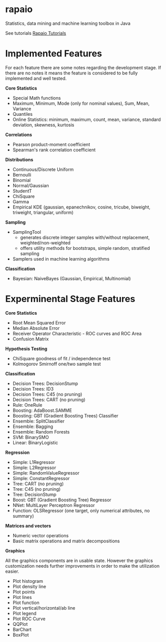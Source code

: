 rapaio
===========
Statistics, data mining and machine learning toolbox in Java

See tutorials [Rapaio Tutorials](http://padreati.github.io/rapaio/)

Implemented Features
====================
For each feature there are some
notes regarding the development stage. If there are no notes it means the feature
is considered to be fully implemented and well tested.

**Core Statistics**

* Special Math functions
* Maximum, Minimum, Mode (only for nominal values), Sum, Mean, Variance
* Quantiles
* Online Statistics: minimum, maximum, count, mean, variance, standard deviation, skewness, kurtosis

**Correlations**

* Pearson product-moment coefficient
* Spearman's rank correlation coefficient

**Distributions**

* Continuous/Discrete Uniform
* Bernoulli
* Binomial
* Normal/Gaussian
* StudentT
* ChiSquare
* Gamma
* Empirical KDE (gaussian, epanechnikov, cosine, tricube, biweight, triweight, triangular, uniform)

**Sampling**

* SamplingTool
    * generates discrete integer samples with/without replacement, weighted/non-weighted
    * offers utility methods for bootstraps, simple random, stratified sampling
* Samplers used in machine learning algorithms

**Classification**
* Bayesian: NaiveBayes (Gaussian, Empirical, Multinomial)


Experminental Stage Features
============================

**Core Statistics**

* Root Mean Squared Error
* Median Absolute Error
* Receiver Operator Characteristic - ROC curves and ROC Area
* Confusion Matrix

**Hypothesis Testing**

* ChiSquare goodness of fit / independence test
* Kolmogorov Smirnoff one/two sample test


**Classification**

* Decision Trees: DecisionStump
* Decision Trees: ID3
* Decision Trees: C45 (no pruning)
* Decision Trees: CART (no pruning)
* Rule: OneRule
* Boosting: AdaBoost.SAMME
* Boosting: GBT (Gradient Boosting Trees) Classifier
* Ensemble: SplitClassifier
* Ensemble: Bagging
* Ensemble: Random Forests
* SVM: BinarySMO
* Linear: BinaryLogistic

**Regression**

* Simple: L1Regressor
* Simple: L2Regressor
* Simple: RandomValueRegressor
* Simple: ConstantRegressor
* Tree: CART (no pruning)
* Tree: C45 (no pruning)
* Tree: DecisionStump
* Boost: GBT (Gradient Boosting Tree) Regressor
* NNet: MultiLayer Perceptron Regressor
* Function: OLSRegressor (one target, only numerical attributes, no summary)

**Matrices and vectors**

* Numeric vector operations
* Basic matrix operations and matrix decompositions

**Graphics**

All the graphics components are in usable state. However the graphics customization needs
further improvements in order to make the utilization easier.

* Plot histogram
* Plot density line
* Plot points
* Plot lines
* Plot function
* Plot vertical/horizontal/ab line
* Plot legend
* Plot ROC Curve
* QQPlot
* BarChart
* BoxPlot
